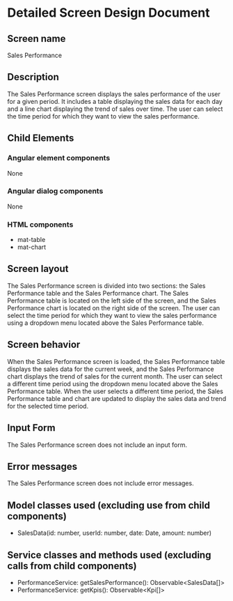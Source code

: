 # Detailed Screen Design Document
## Screen name
Sales Performance
## Description
The Sales Performance screen displays the sales performance of the user for a given period. It includes a table displaying the sales data for each day and a line chart displaying the trend of sales over time. The user can select the time period for which they want to view the sales performance.
## Child Elements
### Angular element components
None
### Angular dialog components
None
### HTML components
- mat-table
- mat-chart
## Screen layout
The Sales Performance screen is divided into two sections: the Sales Performance table and the Sales Performance chart. The Sales Performance table is located on the left side of the screen, and the Sales Performance chart is located on the right side of the screen. The user can select the time period for which they want to view the sales performance using a dropdown menu located above the Sales Performance table.
## Screen behavior
When the Sales Performance screen is loaded, the Sales Performance table displays the sales data for the current week, and the Sales Performance chart displays the trend of sales for the current month. The user can select a different time period using the dropdown menu located above the Sales Performance table. When the user selects a different time period, the Sales Performance table and chart are updated to display the sales data and trend for the selected time period.
## Input Form
The Sales Performance screen does not include an input form.
## Error messages
The Sales Performance screen does not include error messages.
## Model classes used (excluding use from child components)
- SalesData(id: number, userId: number, date: Date, amount: number)
## Service classes and methods used (excluding calls from child components)
- PerformanceService: getSalesPerformance(): Observable<SalesData[]>
- PerformanceService: getKpis(): Observable<Kpi[]>